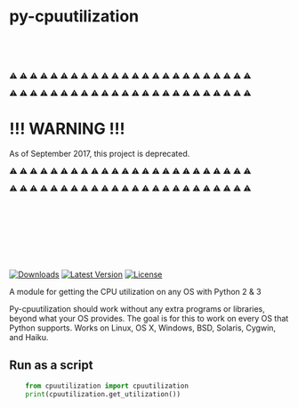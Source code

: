 py-cpuutilization
=================

 &nbsp;
 
 &nbsp;


:warning: :warning: :warning: :warning: :warning: :warning: :warning: :warning:
:warning: :warning: :warning: :warning: :warning: :warning: :warning: :warning:
:warning: :warning: :warning: :warning: :warning: :warning: :warning: :warning:

:warning: :warning: :warning: :warning: :warning: :warning: :warning: :warning:
:warning: :warning: :warning: :warning: :warning: :warning: :warning: :warning:
:warning: :warning: :warning: :warning: :warning: :warning: :warning: :warning:

!!! WARNING !!!
=========

As of September 2017, this project is deprecated.


 
 :warning: :warning: :warning: :warning: :warning: :warning: :warning: :warning:
 :warning: :warning: :warning: :warning: :warning: :warning: :warning: :warning:
 :warning: :warning: :warning: :warning: :warning: :warning: :warning: :warning:

:warning: :warning: :warning: :warning: :warning: :warning: :warning: :warning:
:warning: :warning: :warning: :warning: :warning: :warning: :warning: :warning:
:warning: :warning: :warning: :warning: :warning: :warning: :warning: :warning:
 
 &nbsp;
 
 &nbsp;
 
 &nbsp;
 
 &nbsp;

[![Downloads](https://pypip.in/d/py-cpuutilization/badge.png?period=month)](https://pypi.python.org/pypi/py-cpuutilization/)
[![Latest Version](https://pypip.in/v/py-cpuutilization/badge.png)](https://pypi.python.org/pypi/py-cpuutilization/)
[![License](https://pypip.in/license/py-cpuutilization/badge.png)](https://pypi.python.org/pypi/py-cpuutilization/)

A module for getting the CPU utilization on any OS with Python 2 & 3

Py-cpuutilization should work without any extra programs or libraries, beyond 
what your OS provides. The goal is for this to work on every OS that Python 
supports. Works on Linux, OS X, Windows, BSD, Solaris, Cygwin, and Haiku.

Run as a script
-----

~~~python
    from cpuutilization import cpuutilization
    print(cpuutilization.get_utilization())
~~~
